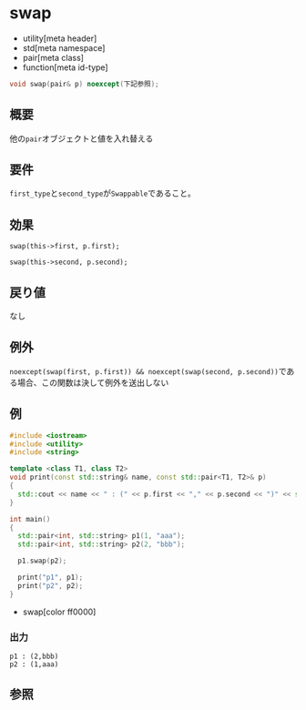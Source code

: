 # swap
* utility[meta header]
* std[meta namespace]
* pair[meta class]
* function[meta id-type]

```cpp
void swap(pair& p) noexcept(下記参照);
```

## 概要
他の`pair`オブジェクトと値を入れ替える


## 要件
`first_type`と`second_type`が`Swappable`であること。


## 効果
`swap(this->first, p.first);`

`swap(this->second, p.second);`


## 戻り値
なし


## 例外
`noexcept(swap(first, p.first)) && noexcept(swap(second, p.second))`である場合、この関数は決して例外を送出しない


## 例
```cpp
#include <iostream>
#include <utility>
#include <string>

template <class T1, class T2>
void print(const std::string& name, const std::pair<T1, T2>& p)
{
  std::cout << name << " : (" << p.first << "," << p.second << ")" << std::endl;
}

int main()
{
  std::pair<int, std::string> p1(1, "aaa");
  std::pair<int, std::string> p2(2, "bbb");

  p1.swap(p2);

  print("p1", p1);
  print("p2", p2);
}
```
* swap[color ff0000]

### 出力
```
p1 : (2,bbb)
p2 : (1,aaa)
```

## 参照


